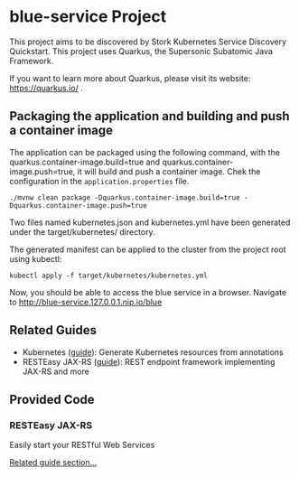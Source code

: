 # blue-service Project

This project aims to be discovered by Stork Kubernetes Service Discovery Quickstart.
This project uses Quarkus, the Supersonic Subatomic Java Framework.

If you want to learn more about Quarkus, please visit its website: https://quarkus.io/ .


## Packaging the application and building and push a container image

The application can be packaged using the following command, with the quarkus.container-image.build=true and quarkus.container-image.push=true, it will build and push a container image. Chek the configuration in the `application.properties` file.

```shell script
./mvnw clean package -Dquarkus.container-image.build=true -Dquarkus.container-image.push=true
```
Two files named kubernetes.json and kubernetes.yml have been generated under the target/kubernetes/ directory.

The generated manifest can be applied to the cluster from the project root using kubectl:

```shell
kubectl apply -f target/kubernetes/kubernetes.yml
```

Now, you should be able to access the blue service in a browser. Navigate to http://blue-service.127.0.0.1.nip.io/blue


## Related Guides

- Kubernetes ([guide](https://quarkus.io/guides/kubernetes)): Generate Kubernetes resources from annotations
- RESTEasy JAX-RS ([guide](https://quarkus.io/guides/rest-json)): REST endpoint framework implementing JAX-RS and more

## Provided Code

### RESTEasy JAX-RS

Easily start your RESTful Web Services

[Related guide section...](https://quarkus.io/guides/getting-started#the-jax-rs-resources)


